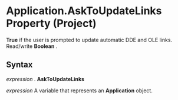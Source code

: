 
# Application.AskToUpdateLinks Property (Project)

 **True** if the user is prompted to update automatic DDE and OLE links. Read/write **Boolean** .


## Syntax

 _expression_ . **AskToUpdateLinks**

 _expression_ A variable that represents an **Application** object.

